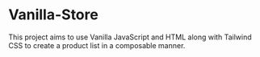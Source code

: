 # Vanilla-Store

This project aims to use Vanilla JavaScript and HTML along with Tailwind CSS to create a product list in a composable manner.
